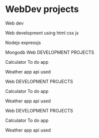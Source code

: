 # WebDev projects
Web dev

Web development using html css js

Nodejs expressjs

Mongodb
Web DEVELOPMENT PROJECTS

Calculator
To do app

Weather app api used


Web DEVELOPMENT PROJECTS

Calculator
To do app

Weather app api used

Web DEVELOPMENT PROJECTS

Calculator
To do app

Weather app api used

